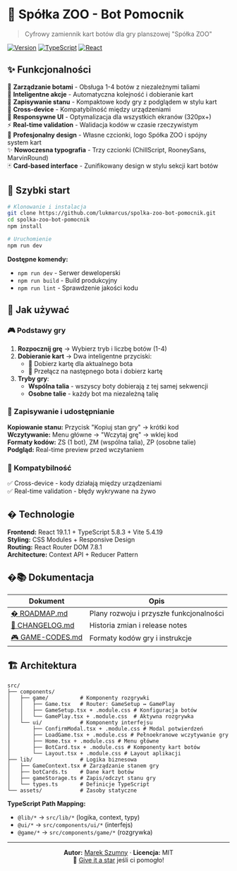 # 🦁 Spółka ZOO - Bot Pomocnik

> Cyfrowy zamiennik kart botów dla gry planszowej "Spółka ZOO"

[![Version](https://img.shields.io/badge/version-0.5.0-blue.svg)](./package.json)
[![TypeScript](https://img.shields.io/badge/TypeScript-5.8.3-blue.svg)](https://www.typescriptlang.org/)
[![React](https://img.shields.io/badge/React-19.1.1-blue.svg)](https://reactjs.org/)

## ✨ Funkcjonalności

🤖 **Zarządzanie botami** - Obsługa 1-4 botów z niezależnymi taliami  
🎯 **Inteligentne akcje** - Automatyczna kolejność i dobieranie kart  
💾 **Zapisywanie stanu** - Kompaktowe kody gry z podglądem w stylu kart  
🔗 **Cross-device** - Kompatybilność między urządzeniami  
📱 **Responsywne UI** - Optymalizacja dla wszystkich ekranów (320px+)  
⚡ **Real-time validation** - Walidacja kodów w czasie rzeczywistym  
🎨 **Profesjonalny design** - Własne czcionki, logo Spółka ZOO i spójny system kart  
✨ **Nowoczesna typografia** - Trzy czcionki (ChillScript, RooneySans, MarvinRound)  
🃏 **Card-based interface** - Zunifikowany design w stylu sekcji kart botów

## 🚀 Szybki start

```bash
# Klonowanie i instalacja
git clone https://github.com/lukmarcus/spolka-zoo-bot-pomocnik.git
cd spolka-zoo-bot-pomocnik
npm install

# Uruchomienie
npm run dev
```

**Dostępne komendy:**

- `npm run dev` - Serwer deweloperski
- `npm run build` - Build produkcyjny
- `npm run lint` - Sprawdzenie jakości kodu

## 📖 Jak używać

### 🎮 Podstawy gry

1. **Rozpocznij grę** → Wybierz tryb i liczbę botów (1-4)
2. **Dobieranie kart** → Dwa inteligentne przyciski:
   - 🎯 Dobierz kartę dla aktualnego bota
   - 👥 Przełącz na następnego bota i dobierz kartę
3. **Tryby gry**:
   - **Wspólna talia** - wszyscy boty dobierają z tej samej sekwencji
   - **Osobne talie** - każdy bot ma niezależną talię

### 💾 Zapisywanie i udostępnianie

**Kopiowanie stanu:** Przycisk "Kopiuj stan gry" → krótki kod  
**Wczytywanie:** Menu główne → "Wczytaj grę" → wklej kod  
**Formaty kodów:** ZS (1 bot), ZM (wspólna talia), ZP (osobne talie)  
**Podgląd:** Real-time preview przed wczytaniem

### 🔗 Kompatybilność

✅ Cross-device - kody działają między urządzeniami  
✅ Real-time validation - błędy wykrywane na żywo

## �️ Technologie

**Frontend:** React 19.1.1 + TypeScript 5.8.3 + Vite 5.4.19  
**Styling:** CSS Modules + Responsive Design  
**Routing:** React Router DOM 7.8.1  
**Architecture:** Context API + Reducer Pattern

## �📚 Dokumentacja

| Dokument                          | Opis                                     |
| --------------------------------- | ---------------------------------------- |
| [� ROADMAP.md](ROADMAP.md)        | Plany rozwoju i przyszłe funkcjonalności |
| [📜 CHANGELOG.md](CHANGELOG.md)   | Historia zmian i release notes           |
| [🎮 GAME-CODES.md](GAME-CODES.md) | Formaty kodów gry i instrukcje           |

## 🏗️ Architektura

```
src/
├── components/
│   ├── game/          # Komponenty rozgrywki
│   │   ├── Game.tsx   # Router: GameSetup ↔ GamePlay
│   │   ├── GameSetup.tsx + .module.css # Konfiguracja botów
│   │   └── GamePlay.tsx + .module.css  # Aktywna rozgrywka
│   └── ui/            # Komponenty interfejsu
│       ├── ConfirmModal.tsx + .module.css # Modal potwierdzeń
│       ├── LoadGame.tsx + .module.css # Pełnoekranowe wczytywanie gry
│       ├── Home.tsx + .module.css # Menu główne
│       ├── BotCard.tsx + .module.css # Komponenty kart botów
│       └── Layout.tsx + .module.css # Layout aplikacji
├── lib/               # Logika biznesowa
│   ├── GameContext.tsx # Zarządzanie stanem gry
│   ├── botCards.ts    # Dane kart botów
│   ├── gameStorage.ts # Zapis/odczyt stanu gry
│   └── types.ts       # Definicje TypeScript
└── assets/            # Zasoby statyczne
```

**TypeScript Path Mapping:**

- `@lib/*` → `src/lib/*` (logika, context, typy)
- `@ui/*` → `src/components/ui/*` (interfejs)
- `@game/*` → `src/components/game/*` (rozgrywka)

---

<div align="center">

**Autor:** [Marek Szumny](https://github.com/lukmarcus) · **Licencja:** MIT  
🌟 [Give it a star](https://github.com/lukmarcus/spolka-zoo-bot-pomocnik) jeśli ci pomogło!

</div>
